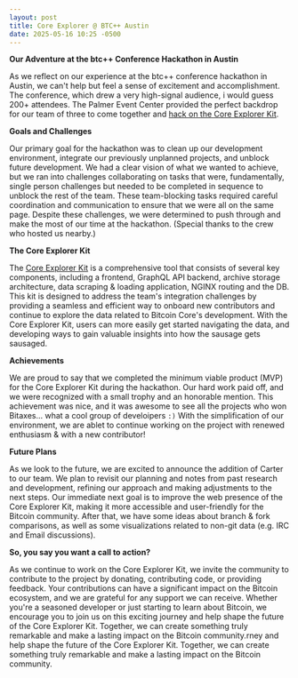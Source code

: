 ```yaml
---
layout: post
title: Core Explorer @ BTC++ Austin
date: 2025-05-16 10:25 -0500
---
```


**Our Adventure at the btc++ Conference Hackathon in Austin**  

  

As we reflect on our experience at the btc++ conference hackathon in Austin, we can't help but feel a sense of excitement and accomplishment. The conference, which drew a very high-signal audience, i would guess 200+ attendees. The Palmer Event Center provided the perfect backdrop for our team of three to come together and [hack on the Core Explorer Kit](https://devpost.com/software/core-explorer-kit).  

  

**Goals and Challenges**  

  

Our primary goal for the hackathon was to clean up our development environment, integrate our previously unplanned projects, and unblock future development. We had a clear vision of what we wanted to achieve, but we ran into challenges collaborating on tasks that were, fundamentally, single person challenges but needed to be completed in sequence to unblock the rest of the team. These team-blocking tasks required careful coordination and communication to ensure that we were all on the same page. Despite these challenges, we were determined to push through and make the most of our time at the hackathon. (Special thanks to the crew who hosted us nearby.)

  

**The Core Explorer Kit**

  

The [Core Explorer Kit](https://github.com/coreexplorer-org/core-explorer-kit) is a comprehensive tool that consists of several key components, including a frontend, GraphQL API backend, archive storage architecture, data scraping & loading application, NGINX routing and the DB. This kit is designed to address the team's integration challenges by providing a seamless and efficient way to onboard new contributors and continue to explore the data related to Bitcoin Core's development. With the Core Explorer Kit, users can more easily get started navigating the data, and developing ways to gain valuable insights into how the sausage gets sausaged.

  

**Achievements**  

  

We are proud to say that we completed the minimum viable product (MVP) for the Core Explorer Kit during the hackathon. Our hard work paid off, and we were recognized with a small trophy and an honorable mention. This achievement was nice, and it was awesome to see all the projects who won Bitaxes... what a cool group of develoipers `:)` With the simplification of our environment, we are ablet to continue working on the project with renewed enthusiasm & with a new contributor!  

  

**Future Plans**  

  

As we look to the future, we are excited to announce the addition of Carter to our team. We plan to revisit our planning and notes from past research and development, refining our approach and making adjustments to the next steps. Our immediate next goal is to improve the web presence of the Core Explorer Kit, making it more accessible and user-friendly for the Bitcoin community. After that, we have some ideas about branch & fork comparisons, as well as some visualizations related to non-git data (e.g. IRC and Email discussions).  

  

**So, you say you want a call to action?**  

  

As we continue to work on the Core Explorer Kit, we invite the community to contribute to the project by donating, contributing code, or providing feedback. Your contributions can have a significant impact on the Bitcoin ecosystem, and we are grateful for any support we can receive. Whether you're a seasoned developer or just starting to learn about Bitcoin, we encourage you to join us on this exciting journey and help shape the future of the Core Explorer Kit. Together, we can create something truly remarkable and make a lasting impact on the Bitcoin community.rney and help shape the future of the Core Explorer Kit. Together, we can create something truly remarkable and make a lasting impact on the Bitcoin community.